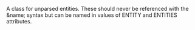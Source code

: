 A class for unparsed entities. These should never be referenced with the &name; syntax but can be named in values of ENTITY and ENTITIES attributes.